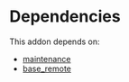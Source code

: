 # Dependencies

This addon depends on:

- [maintenance](https://github.com/bringout/oca-ocb-vertical-industry/tree/f78231ad48f144fe88f67c934e7763de30ea55d2/odoo-bringout-oca-ocb-maintenance)
- [base_remote](https://github.com/bringout/oca-technical)
